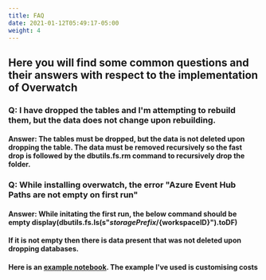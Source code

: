 ```yaml
---
title: FAQ
date: 2021-01-12T05:49:17-05:00
weight: 4
---
```


## Here you will find some common questions and their answers with respect to the implementation of Overwatch

### Q: I have dropped the tables and I'm attempting to rebuild them, but the data does not change upon rebuilding. 
#### Answer: The tables must be dropped, but the **data is not deleted upon dropping the table**. The data must be removed recursively so the fast drop is followed by the dbutils.fs.rm command to recursively drop the folder. 

### Q: While installing overwatch, the error "Azure Event Hub Paths are not empty on first run"
#### Answer: While initating the first run, the below command should be empty display(dbutils.fs.ls(s"${storagePrefix}/${workspaceID}").toDF)
#### If it is not empty then there is data present that was not deleted upon dropping databases.
#### Here is an [example notebook](https://databrickslabs.github.io/overwatch/assets/FAQ/FAQ1&2.dbc). The example I've used is **customising costs**
